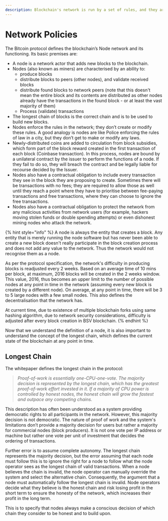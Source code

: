 ```yaml
---
description: Blockchain's network is run by a set of rules, and they are set in stone
---
```


# Network Policies

The Bitcoin protocol defines the blockchain’s Node network and its functioning. Its basic premises are:

* A node is a network actor that adds new blocks to the blockchain.
* Nodes (also known as miners) are characterised by an ability to:
  * produce blocks
  * distribute blocks to peers (other nodes), and validate received blocks
  * distribute found blocks to network peers (note that this doesn't mean the entire block and its contents are distributed as other nodes already have the transactions in the found block - or at least the vast majority of them)
  * &#x20;Process (validate) transactions
* The longest chain of blocks is the correct chain and is to be used to build new blocks.
* Nodes enforce the rules in the network; they don’t create or modify these rules. A good analogy is nodes are like Police enforcing the rules of law in a city, but they don’t get to make or modify any laws.
* Newly-distributed coins are added to circulation from block subsidies, which form part of the block reward created in the first transaction of each block (Coinbase transaction). In this process, nodes are bound by a unilateral contract by the issuer to perform the functions of a node. If they fail to do so, they will breach the contract and be legally liable for recourse decided by the Issuer.
* Nodes also have a contractual obligation to include every transaction they see in the block they are proposing to create. Sometimes there will be transactions with no fees; they are required to allow those as well until they reach a point where they have to prioritise between fee-paying transactions and free transactions, where they can choose to ignore the free transactions.
* Nodes also have a contractual obligation to protect the network from any malicious activities from network users (for example, hackers moving stolen funds or double spending attempts) or even dishonest mining nodes who attack the network.

{% hint style="info" %}
A node is always the entity that creates a block. Any entity that is merely running the node software but has never been able to create a new block doesn't really participate in the block creation process and does not add any value to the network. Thus the network would not recognise them as a node.

As per the protocol specification, the network's difficulty in producing blocks is readjusted every 2 weeks. Based on an average time of 10 mins per block, at maximum, 2016 blocks will be created in the 2 weeks window. This value, 2016, thus becomes an upper limit to the number of possible nodes at any point in time in the network (assuming every new block is created by a different node). On average, at any point in time, there will be 3 to 5 large nodes with a few small nodes. This also defines the decentralisation that the network has.

At current time, due to existence of multiple blockchain forks using same hashing algorithm, due to network security considerations, difficulty is adjusted after every block creation in BSV blockchain.&#x20;
{% endhint %}

Now that we understand the definition of a node, it is also important to understand the concept of the longest chain, which defines the current state of the blockchain at any point in time. &#x20;

## Longest Chain

The whitepaper defines the longest chain in the protocol:&#x20;

> _Proof-of-work is essentially one-CPU-one-vote. The majority decision is represented by the longest chain, which has the greatest proof-of-work effort invested in it. If a majority of CPU power is controlled by honest nodes, the honest chain will grow the fastest and outpace any competing chains._

This description has often been understood as a system providing democratic rights to all participants in the network. However, this majority decision is not democratic. The nature of proof of work and the system's limitations don’t provide a majority decision for users but rather a majority for commercial nodes (block producers). It is not one vote per IP address or machine but rather one vote per unit of investment that decides the ordering of transactions.&#x20;

Further error is to assume complete autonomy. The longest chain represents the majority decision, but the error assuming that each node must follow this is to ignore the right for a node to follow what the node operator sees as the longest chain of valid transactions. When a node believes the chain is invalid, the node operator can manually override the system and select the alternative chain. Consequently, the argument that a node must automatically follow the longest chain is invalid. Node operators decide what they believe is the honest chain and risk losing profit in the short term to ensure the honesty of the network, which increases their profit in the long term.

This is to specify that nodes always make a conscious decision of which chain they consider to be honest and to build upon.&#x20;
